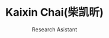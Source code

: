 ---
title: Kaixin Chai(柴凯昕)
subtitle: Research Asistant
layout: product
image: /img/team/phd/kaixin_chai.jpeg
intro: "Kaixin Chai is currently a graduate student specializing in field robotics. He completed his undergraduate studies at Xi'an Jiaotong University in Energy and Power Engineering. His research interests revolve around practical robotics applications in the wild, including terrain traversability assessment, exploration under unknown environments, and perception-aware planning."
show_sidebar: false
show_review: false
email: chaikaixin88@gmail.com
---